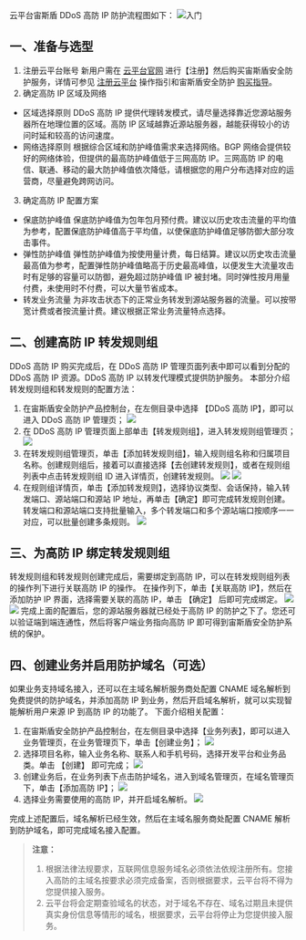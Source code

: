 云平台宙斯盾 DDoS 高防 IP 防护流程图如下：
![入门](https://main.qcloudimg.com/raw/13df5d31ad80a6cacb5bb9ee3366e639.png)
## 一、准备与选型
1. 注册云平台账号
新用户需在 [云平台官网](http://tce.fsphere.cn/) 进行【注册】然后购买宙斯盾安全防护服务，详情可参见 [注册云平台](http://tce.fsphere.cn/document/product/378/9603) 操作指引和宙斯盾安全防护 [购买指导]()。
2. 确定高防 IP 区域及网络
 - 区域选择原则
DDoS 高防 IP 提供代理转发模式，请尽量选择靠近您源站服务器所在地理位置的区域。高防 IP 区域越靠近源站服务器，越能获得较小的访问时延和较高的访问速度。
 - 网络选择原则
根据综合区域和防护峰值需求来选择网络。BGP 网络会提供较好的网络体验，但提供的最高防护峰值低于三网高防 IP。三网高防 IP 的电信、联通、移动的最大防护峰值依次降低，请根据您的用户分布选择对应的运营商，尽量避免跨网访问。
3. 确定高防 IP 配置方案
 - 保底防护峰值
 保底防护峰值为包年包月预付费。建议以历史攻击流量的平均值为参考，配置保底防护峰值高于平均值，以使保底防护峰值足够防御大部分攻击事件。
 - 弹性防护峰值
 弹性防护峰值为按使用量计费，每日结算。建议以历史攻击流量最高值为参考，配置弹性防护峰值略高于历史最高峰值，以便发生大流量攻击时有足够的容量可以防御，避免超过防护峰值 IP 被封堵。同时弹性按月用量付费，未使用时不付费，可以大量节省成本。
 - 转发业务流量
 为非攻击状态下的正常业务转发到源站服务器的流量。可以按带宽计费或者按流量计费。建议根据正常业务流量特点选择。

## 二、创建高防 IP 转发规则组

DDoS 高防 IP 购买完成后，在 DDoS 高防 IP 管理页面列表中即可以看到分配的 DDoS 高防 IP 资源。DDoS 高防 IP 以转发代理模式提供防护服务。
本部分介绍转发规则组和转发规则的配置方法：
1. 在宙斯盾安全防护产品控制台，在左侧目录中选择 【DDoS 高防 IP】，即可以进入 DDoS 高防 IP 管理页；
 ![](https://i.imgur.com/Jl7I2Rm.jpg)
2. 在 DDoS 高防 IP 管理页面上部单击【转发规则组】，进入转发规则组管理页；
 ![](https://i.imgur.com/MsqFmaW.jpg)
3. 在转发规则组管理页，单击【添加转发规则组】，输入规则组名称和归属项目名称。创建规则组后，接着可以直接选择【去创建转发规则】，或者在规则组列表中点击转发规则组 ID 进入详情页，创建转发规则。
 ![](https://i.imgur.com/39tqC3z.jpg)
 ![](https://i.imgur.com/PY5rOkh.jpg)
4. 在规则组详情页，单击【添加转发规则】，选择协议类型、会话保持，输入转发端口、源站端口和源站 IP 地址，再单击【确定】即可完成转发规则创建。
转发端口和源站端口支持批量输入，多个转发端口和多个源站端口按顺序一一对应，可以批量创建多条规则。
 ![](https://i.imgur.com/qSdOS2p.jpg)

## 三、为高防 IP 绑定转发规则组
转发规则组和转发规则创建完成后，需要绑定到高防 IP，可以在转发规则组列表的操作列下进行关联高防 IP 的操作。
在操作列下，单击【关联高防 IP】，然后在添加防护 IP 界面，选择需要关联的高防 IP，单击 【确定】 后即可完成绑定。
![](https://i.imgur.com/9MSxCEJ.jpg)
![](https://i.imgur.com/AEJdO9K.jpg)
完成上面的配置后，您的源站服务器就已经处于高防 IP 的防护之下了。您还可以验证端到端连通性，然后将客户端业务指向高防 IP 即可得到宙斯盾安全防护系统的保护。

## 四、创建业务并启用防护域名（可选）
如果业务支持域名接入，还可以在主域名解析服务商处配置 CNAME 域名解析到免费提供的防护域名，并添加高防 IP 到业务，然后开启域名解析，就可以实现智能解析用户来源 IP 到高防 IP 的功能了。
下面介绍相关配置：
1. 在宙斯盾安全防护产品控制台，在左侧目录中选择【业务列表】，即可以进入业务管理页，在业务管理页下，单击【创建业务】；
 ![](https://i.imgur.com/PWJONt5.jpg)
2. 选择项目名称，输入业务名称、联系人和手机号码，选择开发平台和业务品类。单击 【创建】 即可完成；
 ![](https://i.imgur.com/PVt4Wjz.jpg)
3. 创建业务后，在业务列表下点击防护域名，进入到域名管理页，在域名管理页下，单击【添加高防 IP】；
 ![](https://main.qcloudimg.com/raw/a9bae728b04fc82fce3e97d6544bb2b9.png)
4. 选择业务需要使用的高防 IP，并开启域名解析。
 ![](https://i.imgur.com/UetB42r.jpg)

完成上述配置后，域名解析已经生效，然后在主域名服务商处配置 CNAME 解析到防护域名，即可完成域名接入配置。
>**注意：**
>1. 根据法律法规要求，互联网信息服务域名必须依法依规注册所有。您接入高防的主域名按要求必须完成备案，否则根据要求，云平台将不得为您提供接入服务。
> 2. 云平台将会定期查验域名的状态，对于域名不存在、域名过期且未提供真实身份信息等情形的域名，根据要求，云平台将停止为您提供接入服务。
